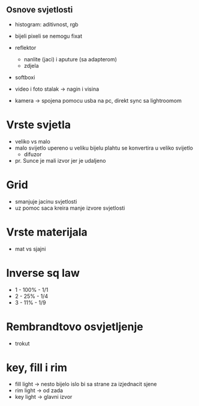 ## Osnove svjetlosti

- histogram: aditivnost, rgb
- bijeli pixeli se nemogu fixat

- reflektor
    - nanlite (jaci) i aputure (sa adapterom)
    - zdjela
- softboxi
- video i foto stalak -> nagin i visina
- kamera -> spojena pomocu usba na pc, direkt sync sa lightroomom

# Vrste svjetla
- veliko vs malo
- malo svijetlo upereno u veliku bijelu plahtu se konvertira u veliko svijetlo
    - difuzor 
- pr. Sunce je mali izvor jer je udaljeno

# Grid
- smanjuje jacinu svjetlosti
- uz pomoc saca kreira manje izvore svjetlosti

# Vrste materijala
- mat vs sjajni

# Inverse sq law
- 1 - 100%  - 1/1
- 2 - 25%   - 1/4
- 3 - 11%   - 1/9

# Rembrandtovo osvjetljenje
- trokut

# key, fill i rim
- fill light -> nesto bijelo islo bi sa strane za izjednacit sjene
- rim light -> od zada
- key light -> glavni izvor
